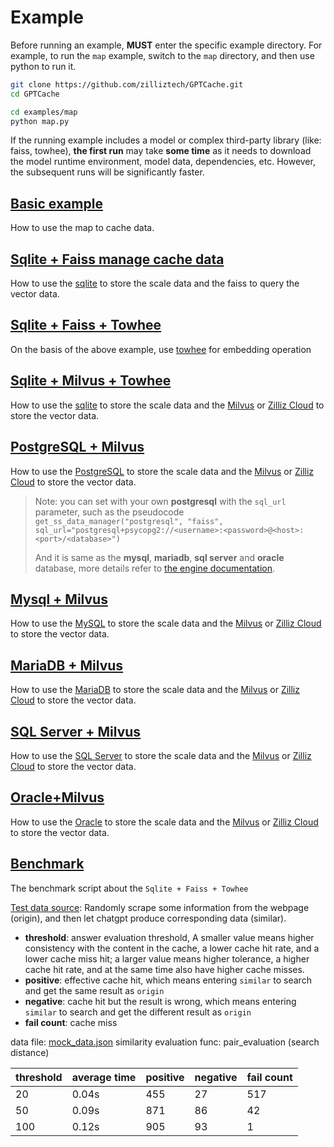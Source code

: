 # Example

Before running an example, **MUST** enter the specific example directory. For example, to run the `map` example, switch to the `map` directory, and then use python to run it.

```bash
git clone https://github.com/zilliztech/GPTCache.git
cd GPTCache

cd examples/map
python map.py
```

If the running example includes a model or complex third-party library (like: faiss, towhee), **the first run** may take **some time** as it needs to download the model runtime environment, model data, dependencies, etc. However, the subsequent runs will be significantly faster.

## [Basic example](map/map.py)

How to use the map to cache data.

## [Sqlite + Faiss manage cache data](sqlite_faiss_mock/sqlite_faiss_mock.py)

How to use the [sqlite](https://www.sqlite.org/index.html) to store the scale data and the faiss to query the vector data.

## [Sqlite + Faiss + Towhee](sqlite_faiss_towhee/sqlite_faiss_towhee.py)

On the basis of the above example, use [towhee](https://towhee.io/) for embedding operation

## [Sqlite + Milvus + Towhee](sqlite_milvus_mock/sqlite_milvus_mock.py)

How to use the [sqlite](https://www.sqlite.org/index.html) to store the scale data and the [Milvus](https://milvus.io/docs) or [Zilliz Cloud](https://cloud.zilliz.com/) to store the vector data.

## [PostgreSQL + Milvus](postgresql_milvus_mock/postgresql_milvus_mock.py)

How to use the [PostgreSQL](https://www.postgresql.org/) to store the scale data and the [Milvus](https://milvus.io/docs) or [Zilliz Cloud](https://cloud.zilliz.com/) to store the vector data.

> Note: you can set with your own **postgresql** with the `sql_url` parameter, such as the pseudocode `get_ss_data_manager("postgresql", "faiss", sql_url="postgresql+psycopg2://<username>:<password>@<host>:<port>/<database>")`
>
> And it is same as the **mysql**, **mariadb**, **sql server** and **oracle** database, more details refer to [the engine documentation](https://docs.sqlalchemy.org/en/20/core/engines.html#supported-databases).

## [Mysql + Milvus](mysql_milvus_mock/mysql_milvus_mock.py)

How to use the [MySQL](https://www.mysql.com/) to store the scale data and the [Milvus](https://milvus.io/docs) or [Zilliz Cloud](https://cloud.zilliz.com/) to store the vector data.

## [MariaDB + Milvus](mariadb_milvus_mock/mariadb_milvus_mock.py)

How to use the [MariaDB](https://mariadb.org/) to store the scale data and the [Milvus](https://milvus.io/docs) or [Zilliz Cloud](https://cloud.zilliz.com/) to store the vector data.

## [SQL Server + Milvus](mssql_milvus_mock/mssql_milvus_mock.py)

How to use the [SQL Server](https://www.microsoft.com/en-us/sql-server/) to store the scale data and the [Milvus](https://milvus.io/docs) or [Zilliz Cloud](https://cloud.zilliz.com/) to store the vector data.

## [Oracle+Milvus](oracle_milvus_mock/oracle_milvus_mock.py)

How to use the [Oracle](https://www.oracle.com/) to store the scale data and the [Milvus](https://milvus.io/docs) or [Zilliz Cloud](https://cloud.zilliz.com/) to store the vector data.

## [Benchmark](benchmark/benchmark_sqlite_faiss_towhee.py)

The benchmark script about the `Sqlite + Faiss + Towhee`

[Test data source](benchmark/mock_data.json): Randomly scrape some information from the webpage (origin), and then let chatgpt produce corresponding data (similar).

- **threshold**: answer evaluation threshold, A smaller value means higher consistency with the content in the cache, a lower cache hit rate, and a lower cache miss hit; a larger value means higher tolerance, a higher cache hit rate, and at the same time also have higher cache misses.
- **positive**: effective cache hit, which means entering `similar` to search and get the same result as `origin`
- **negative**: cache hit but the result is wrong, which means entering `similar` to search and get the different result as `origin`
- **fail count**: cache miss

data file: [mock_data.json](benchmark/mock_data.json)
similarity evaluation func: pair_evaluation (search distance)

 | threshold | average time | positive | negative | fail count |
|-----------|--------------|----------|----------|------------|
| 20        | 0.04s        | 455      | 27       | 517        |
| 50        | 0.09s        | 871      | 86       | 42         |
| 100       | 0.12s        | 905      | 93       | 1          |
